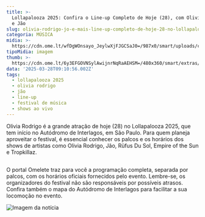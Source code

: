 ```yaml
---
title: >-
  Lollapalooza 2025: Confira o Line-up Completo de Hoje (28), com Olivia Rodrigo
  e Jão
slug: olivia-rodrigo-jo-e-mais-line-up-completo-de-hoje-28-no-lollapalooza-2025
categoria: MÚSICA
midia: >-
  https://cdn.ome.lt/wfDgWOnsayo_JeylwXjFJGCSaJ0=/987x0/smart/uploads/conteudo/fotos/olivia_MkJpQ0M.jpg
tipoMidia: imagem
thumb: >-
  https://cdn.ome.lt/6y3EFGOVNSylAwijnrNqRaAEHSM=/480x360/smart/extras/conteudos/olivia_zA9O9Y6.jpg
data: '2025-03-28T09:10:56.002Z'
tags:
  - lollapalooza 2025
  - olivia rodrigo
  - jão
  - line-up
  - festival de música
  - shows ao vivo
---
```


Olivia Rodrigo é a grande atração de hoje (28) no Lollapalooza 2025, que tem início no Autódromo de Interlagos, em São Paulo. Para quem planeja aproveitar o festival, é essencial conhecer os palcos e os horários dos shows de artistas como Olivia Rodrigo, Jão, Rüfus Du Sol, Empire of the Sun e Tropkillaz.

![Imagem da notícia](data:image/png;base64,iVBORw0KGgoAAAANSUhEUgAAAAEAAAABCAQAAAC1HAwCAAAAC0lEQVR42mNkYAAAAAYAAjCB0C8AAAAASUVORK5CYII=)

O portal Omelete traz para você a programação completa, separada por palcos, com os horários oficiais fornecidos pelo evento. Lembre-se, os organizadores do festival não são responsáveis por possíveis atrasos. Confira também o mapa do Autódromo de Interlagos para facilitar a sua locomoção no evento.

![Imagem da notícia](https://cdn.ome.lt/static/omelete/img/loading.svg)
